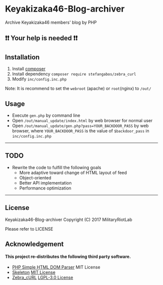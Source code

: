 # Keyakizaka46-Blog-archiver
Archive Keyakizaka46 members' blog by PHP

## **❗❗ Your help is needed ❗❗**
## Installation
 1. Install [composer](https://getcomposer.org/)
 2. Install dependency
 `composer require stefangabos/zebra_curl`
 3. Modify `inc/config.inc.php`
 
 Note: 
 It is recommend to set the `webroot` (apache) or `root`(nginx) to 
 `/out/`
 
## Usage
* Execute `gen.php` by command line
* Open `/out/manual_update/index.html` by web browser for normal user
* Open `/out/manual_update/gen.php?pass=YOUR_BACKDOOR_PASS` by web browser, where `YOUR_BACKDOOR_PASS` is the value of `$backdoor_pass` in `inc/config.inc.php`

----------
## TODO
* Rewrite the code to fulfill the following goals
	* More adaptive toward change of HTML layout of feed
	* Object-oriented
	* Better API implementation
	* Performance optimization

----------
## License
Keyakizaka46-Blog-archiver Copyright (C) 2017 MilitaryRiotLab

Please refer to LICENSE

## Acknowledgement
#### This project re-distributes the following third party software.
* [PHP Simple HTML DOM Parser](https://sourceforge.net/projects/simplehtmldom/)
MIT License
* [Skeleton](https://github.com/dhg/Skeleton)
[MIT License](https://github.com/dhg/Skeleton/blob/master/LICENSE.md)
* [Zebra_cURL](https://github.com/stefangabos/Zebra_cURL)
[LGPL-3.0 License](https://github.com/stefangabos/Zebra_cURL/blob/master/license.txt)
